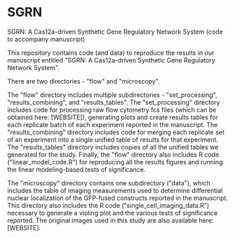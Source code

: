 # SGRN
SGRN: A Cas12a-driven Synthetic Gene Regulatory Network System (code to accompany manuscript)

This repository contains code (and data) to reproduce the results in our manuscript entitled "SGRN: A Cas12a-driven Synthetic Gene Regulatory Network System".

There are two directories - "flow" and "microscopy".

The "flow" directory includes multiple subdirectories - "set_processing", "results_combining", and "results_tables". The "set_processing" directory includes code for processing raw flow cytometry fcs files (which can be obtained here: [WEBSITE]), generating plots and create results tables for each replicate batch of each experiment reported in the manuscript. The "results_combining" directory includes code for merging each replicate set of an experiment into a single unified table of results for that experiment. The "results_tables" directory includes copies of all the unified tables we generated for the study. Finally, the "flow" directory also includes R code ("linear_model_code.R") for reproducing all the results figures and running the linear modeling-based tests of significance.

The "microscopy" directory contains one subdirectory ("data"), which includes the table of imaging measurements used to determine differential nuclear localization of the GFP-fused constructs reported in the manuscript. This directory also includes the R code ("single_cell_imaging_data.R") necessary to generate a violing plot and the various tests of significance reported. The original images used in this study are also available here: [WEBSITE].
